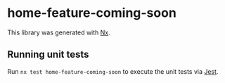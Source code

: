 # home-feature-coming-soon

This library was generated with [Nx](https://nx.dev).

## Running unit tests

Run `nx test home-feature-coming-soon` to execute the unit tests via [Jest](https://jestjs.io).
